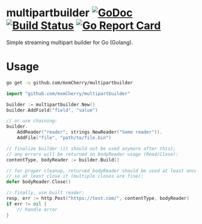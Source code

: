 # multipartbuilder [![GoDoc](https://godoc.org/github.com/mxmCherry/multipartbuilder?status.svg)](https://godoc.org/github.com/mxmCherry/multipartbuilder) [![Build Status](https://travis-ci.org/mxmCherry/multipartbuilder.svg?branch=master)](https://travis-ci.org/mxmCherry/multipartbuilder) [![Go Report Card](https://goreportcard.com/badge/github.com/mxmCherry/multipartbuilder)](https://goreportcard.com/report/github.com/mxmCherry/multipartbuilder)

Simple streaming multipart builder for Go (Golang).

# Usage

```bash
go get -u github.com/mxmCherry/multipartbuilder
```

```go
import "github.com/mxmCherry/multipartbuilder"
```

```go
builder := multipartbuilder.New()
builder.AddField("field", "value")

// or use chaining:
builder.
	AddReader("reader", strings.NewReader("Some reader")).
	AddFile("file", "path/to/file.bin")

// finalize builder (it should not be used anymore after this);
// any errors will be returned on bodyReader usage (Read/Close):
contentType, bodyReader := builder.Build()

// for proper cleanup, returned bodyReader should be used at least once,
// so at least close it (multiple closes are fine):
defer bodyReader.Close()

// finally, use built reader:
resp, err := http.Post("https://test.com/", contentType, bodyReader)
if err != nil {
	// handle error
}
```
